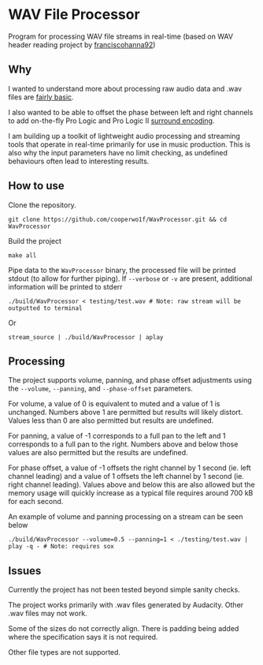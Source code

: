 # WAV File Processor
Program for processing WAV file streams in real-time (based on WAV header reading project by [franciscohanna92](http://github.com/franciscohanna92/wav_reader.git))

## Why
I wanted to understand more about processing raw audio data and .wav files are [fairly basic](http://soundfile.sapp.org/doc/WaveFormat/).

I also wanted to be able to offset the phase between left and right channels to add on-the-fly Pro Logic and Pro Logic II
[surround encoding](https://headwizememorial.wordpress.com/2018/03/15/pro-logic-surround-decoder-principles-of-operation/).

I am building up a toolkit of lightweight audio processing and streaming tools that operate in real-time
primarily for use in music production. This is also why the input parameters have no limit checking,
as undefined behaviours often lead to interesting results.

## How to use
Clone the repository.

``` shell
git clone https://github.com/cooperwo1f/WavProcessor.git && cd WavProcessor
```

Build the project 

```shell
make all
```

Pipe data to the `WavProcessor` binary, the processed file will be printed stdout (to allow for further piping).
If `--verbose` or `-v` are present, additional information will be printed to stderr

``` shell
./build/WavProcessor < testing/test.wav # Note: raw stream will be outputted to terminal
```
Or

``` shell
stream_source | ./build/WavProcessor | aplay
```

## Processing
The project supports volume, panning, and phase offset adjustments using the `--volume`, `--panning`, and `--phase-offset` parameters.

For volume, a value of 0 is equivalent to muted and a value of 1 is unchanged. Numbers above 1 are permitted but results will likely distort.
Values less than 0 are also permitted but results are undefined.

For panning, a value of -1 corresponds to a full pan to the left and 1 corresponds to a full pan to the right.
Numbers above and below those values are also permitted but the results are undefined.

For phase offset, a value of -1 offsets the right channel by 1 second (ie. left channel leading)
and a value of 1 offsets the left channel by 1 second (ie. right channel leading).
Values above and below this are also allowed but the memory usage will quickly increase as a typical file requires around 700 kB for each second.

An example of volume and panning processing on a stream can be seen below 
``` shell
./build/WavProcessor --volume=0.5 --panning=1 < ./testing/test.wav | play -q - # Note: requires sox
```

## Issues
Currently the project has not been tested beyond simple sanity checks.

The project works primarily with .wav files generated by Audacity. Other .wav files may not work.

Some of the sizes do not correctly align. There is padding being added where the specification says it is not required.

Other file types are not supported.
